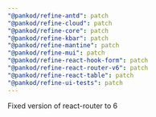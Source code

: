 ```yaml
---
"@pankod/refine-antd": patch
"@pankod/refine-cloud": patch
"@pankod/refine-core": patch
"@pankod/refine-kbar": patch
"@pankod/refine-mantine": patch
"@pankod/refine-mui": patch
"@pankod/refine-react-hook-form": patch
"@pankod/refine-react-router-v6": patch
"@pankod/refine-react-table": patch
"@pankod/refine-ui-tests": patch
---
```


Fixed version of react-router to 6
